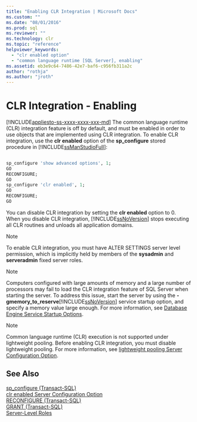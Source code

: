 ```yaml
---
title: "Enabling CLR Integration | Microsoft Docs"
ms.custom: ""
ms.date: "08/01/2016"
ms.prod: sql
ms.reviewer: ""
ms.technology: clr
ms.topic: "reference"
helpviewer_keywords: 
  - "clr enabled option"
  - "common language runtime [SQL Server], enabling"
ms.assetid: eb3e9c64-7486-42e7-baf6-c956fb311a2c
author: "rothja"
ms.author: "jroth"
---
```

# CLR Integration - Enabling
[!INCLUDE[appliesto-ss-xxxx-xxxx-xxx-md](../../includes/appliesto-ss-xxxx-xxxx-xxx-md.md)]
  The common language runtime (CLR) integration feature is off by default, and must be enabled in order to use objects that are implemented using CLR integration. To enable CLR integration, use the **clr enabled** option of the **sp_configure** stored procedure in [!INCLUDE[ssManStudioFull](../../includes/ssmanstudiofull-md.md)]:  
  
```sql  
  
sp_configure 'show advanced options', 1;  
GO  
RECONFIGURE;  
GO  
sp_configure 'clr enabled', 1;  
GO  
RECONFIGURE;  
GO  
```  
  
 You can disable CLR integration by setting the **clr enabled** option to 0. When you disable CLR integration, [!INCLUDE[ssNoVersion](../../includes/ssnoversion-md.md)] stops executing all CLR routines and unloads all application domains.  
  
> [!NOTE]  
>  To enable CLR integration, you must have ALTER SETTINGS server level permission, which is implicitly held by members of the **sysadmin** and **serveradmin** fixed server roles.  
  
> [!NOTE]  
>  Computers configured with large amounts of memory and a large number of processors may fail to load the CLR integration feature of SQL Server when starting the server. To address this issue, start the server by using the **-gmemory_to_reserve**[!INCLUDE[ssNoVersion](../../includes/ssnoversion-md.md)] service startup option, and specify a memory value large enough. For more information, see [Database Engine Service Startup Options](../../database-engine/configure-windows/database-engine-service-startup-options.md).  
  
> [!NOTE]  
>  Common language runtime (CLR) execution is not supported under lightweight pooling. Before enabling CLR integration, you must disable lightweight pooling. For more information, see [lightweight pooling Server Configuration Option](../../database-engine/configure-windows/lightweight-pooling-server-configuration-option.md).  
  
## See Also  
 [sp_configure &#40;Transact-SQL&#41;](../../relational-databases/system-stored-procedures/sp-configure-transact-sql.md)   
 [clr enabled Server Configuration Option](../../database-engine/configure-windows/clr-enabled-server-configuration-option.md)   
 [RECONFIGURE &#40;Transact-SQL&#41;](../../t-sql/language-elements/reconfigure-transact-sql.md)   
 [GRANT &#40;Transact-SQL&#41;](../../t-sql/statements/grant-transact-sql.md)   
 [Server-Level Roles](../../relational-databases/security/authentication-access/server-level-roles.md)  
  
  
